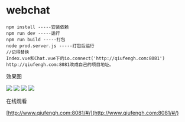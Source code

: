 # webchat

```
npm install -----安装依赖
npm run dev -----运行
npm run build -----打包
node prod.server.js -----打包后运行
//记得替换
Index.vue和Chat.vue下的io.connect('http://qiufengh.com:8081')
http://qiufengh.com:8081改成自己的项目地址。
```
效果图

![](https://github.com/hua1995116/webchat/blob/master/img/1.gif)
![](https://github.com/hua1995116/webchat/blob/master/img/2.gif)
![](https://github.com/hua1995116/webchat/blob/master/img/3.gif)
![](https://github.com/hua1995116/webchat/blob/master/img/4.gif)


在线观看

[http://www.qiufengh.com:8081/#/](http://www.qiufengh.com:8081/#/)

